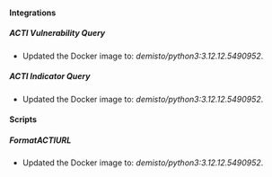 
#### Integrations

##### ACTI Vulnerability Query

- Updated the Docker image to: *demisto/python3:3.12.12.5490952*.

##### ACTI Indicator Query

- Updated the Docker image to: *demisto/python3:3.12.12.5490952*.

#### Scripts

##### FormatACTIURL

- Updated the Docker image to: *demisto/python3:3.12.12.5490952*.
